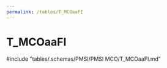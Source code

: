 ```yaml
---
permalink: /tables/T_MCOaaFI
---
```

# T_MCOaaFI
<!-- SPDX-License-Identifier: MPL-2.0 -->

<!-- ATTENTION : Ne pas supprimer ou modifier la ligne ci-dessous -->
#include "tables/.schemas/PMSI/PMSI MCO/T_MCOaaFI.md"
<!-- ATTENTION : Ne pas supprimer ou modifier la ligne ci-dessus -->
